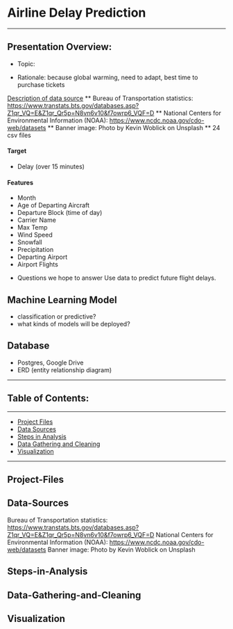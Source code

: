 # **Airline Delay Prediction**

---

## **Presentation Overview:**
* Topic:

* Rationale:
because global warming, need to adapt, best time to purchase tickets


<ins>Description of data source</ins>
** Bureau of Transportation statistics: https://www.transtats.bts.gov/databases.asp?Z1qr_VQ=E&Z1qr_Qr5p=N8vn6v10&f7owrp6_VQF=D
** National Centers for Environmental Information (NOAA): https://www.ncdc.noaa.gov/cdo-web/datasets
** Banner image: Photo by Kevin Woblick on Unsplash
** 24 csv files
#### **Target**
- Delay (over 15 minutes)

#### **Features**
- Month
- Age of Departing Aircraft
- Departure Block (time of day)
- Carrier Name
- Max Temp
- Wind Speed
- Snowfall
- Precipitation
- Departing Airport
- Airport Flights

* Questions we hope to answer 
Use data to predict future flight delays.


## Machine Learning Model
* classification or predictive?
* what kinds of models will be deployed?

## Database
* Postgres, Google Drive
* ERD (entity relationship diagram)

---

## Table of Contents:

---
- [Project Files](#Project-Files)
- [Data Sources](#Data-Sources)
- [Steps in Analysis](#Steps-in-Analysis)
- [Data Gathering and Cleaning](#Data-Gathering-and-Cleaning)
- [Visualization](#Visualization)

---

## Project-Files
## Data-Sources
Bureau of Transportation statistics: https://www.transtats.bts.gov/databases.asp?Z1qr_VQ=E&Z1qr_Qr5p=N8vn6v10&f7owrp6_VQF=D
National Centers for Environmental Information (NOAA): https://www.ncdc.noaa.gov/cdo-web/datasets
Banner image: Photo by Kevin Woblick on Unsplash
## Steps-in-Analysis
## Data-Gathering-and-Cleaning
## Visualization
